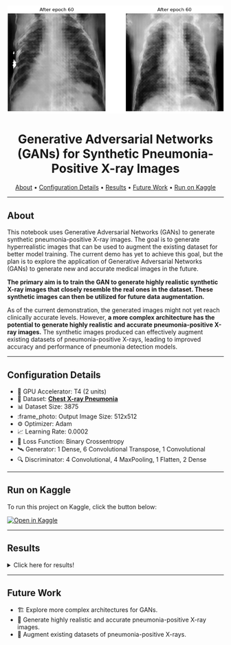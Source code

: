 <div align="center">
  <img src="https://github.com/himisir/medical-image-generation-with-gans-tensorflow/blob/main/src/img2.png" width="800px" />
</div>

<h1 align="center">Generative Adversarial Networks (GANs) for Synthetic Pneumonia-Positive X-ray Images</h1>

<p align="center">
  <a href="#about">About</a> •
  <a href="#configuration-details">Configuration Details</a> •
  <a href="#results">Results</a> •
  <a href="#future-work">Future Work</a> •
  <a href="#run-on-kaggle">Run on Kaggle</a>
</p>

---

## About

This notebook uses Generative Adversarial Networks (GANs) to generate synthetic pneumonia-positive X-ray images. The goal is to generate hyperrealistic images that can be used to augment the existing dataset for better model training. The current demo has yet to achieve this goal, but the plan is to explore the application of Generative Adversarial Networks (GANs) to generate new and accurate medical images in the future.

**The primary aim is to train the GAN to generate highly realistic synthetic X-ray images that closely resemble the real ones in the dataset. These synthetic images can then be utilized for future data augmentation.**

As of the current demonstration, the generated images might not yet reach clinically accurate levels. However, **a more complex architecture has the potential to generate highly realistic and accurate pneumonia-positive X-ray images.** The synthetic images produced can effectively augment existing datasets of pneumonia-positive X-rays, leading to improved accuracy and performance of pneumonia detection models.

---

## Configuration Details

* :rocket: GPU Accelerator: T4 (2 units)
* :file_folder: Dataset: **[Chest X-ray Pneumonia](https://www.kaggle.com/datasets/paultimothymooney/chest-xray-pneumonia)** 
* :bar_chart: Dataset Size: 3875
* :frame_photo: Output Image Size: 512x512
* :gear: Optimizer: Adam
* :chart_with_upwards_trend: Learning Rate: 0.0002
* :fishing_pole_and_fish: Loss Function: Binary Crossentropy
* :artificial_satellite: Generator: 1 Dense, 6 Convolutional Transpose, 1 Convolutional
* :mag: Discriminator: 4 Convolutional, 4 MaxPooling, 1 Flatten, 2 Dense

---

## Run on Kaggle

To run this project on Kaggle, click the button below:

[![Open in Kaggle](https://img.shields.io/badge/Open%20in-Kaggle-blue?logo=kaggle)](https://www.kaggle.com/code/asif00/medical-image-generation-with-gans)

---

## Results

<details>
<summary>Click here for results!</summary>
<br>

<div align="center">
  <img src="https://github.com/himisir/medical-image-generation-with-gans-tensorflow/blob/main/src/img1.png" width="800px" />
</div>
<div align="center">
  <img src="https://github.com/himisir/medical-image-generation-with-gans-tensorflow/blob/main/src/img2.png" width="800px" />
</div>
</details>

---

## Future Work

- :building_construction: Explore more complex architectures for GANs.
- :microscope: Generate highly realistic and accurate pneumonia-positive X-ray images.
- :1234: Augment existing datasets of pneumonia-positive X-rays.

